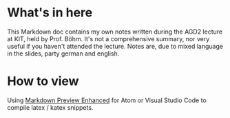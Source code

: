 # What's in here
This Markdown doc contains my own notes written during the AGD2 lecture at KIT, held by Prof. Böhm.
It's not a comprehensive summary, nor very useful if you haven't attended the lecture.
Notes are, due to mixed language in the slides, party german and english.
# How to view
Using [Markdown Preview Enhanced](https://shd101wyy.github.io/markdown-preview-enhanced/#/) for Atom or Visual Studio Code to compile latex / katex snippets.